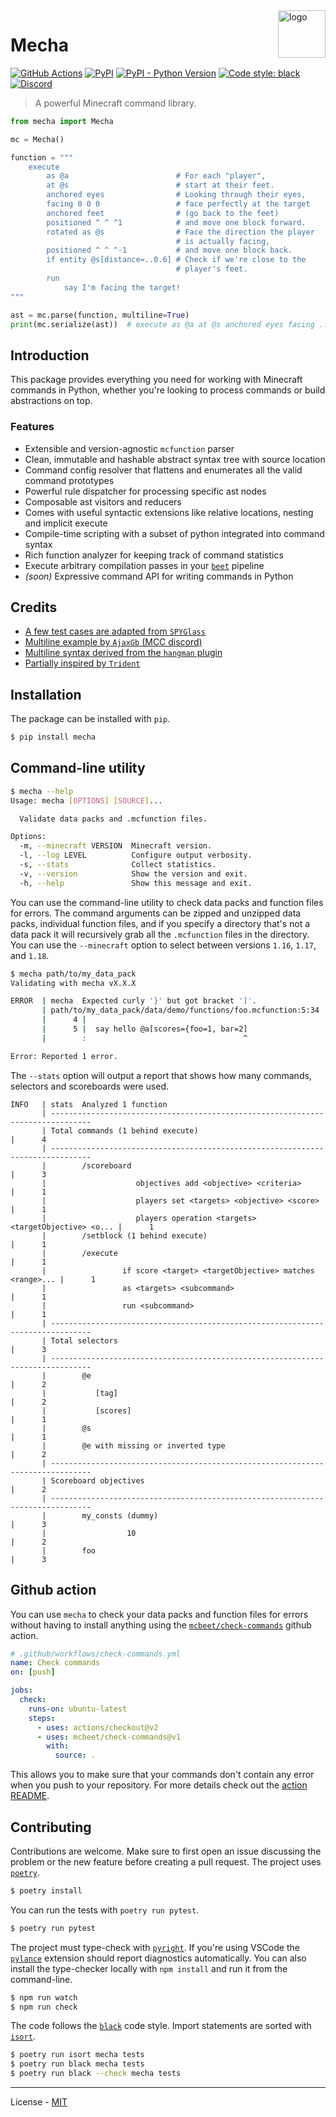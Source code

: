 <img align="right" src="https://raw.githubusercontent.com/mcbeet/mecha/main/logo.png" alt="logo" width="76">

# Mecha

[![GitHub Actions](https://github.com/mcbeet/mecha/workflows/CI/badge.svg)](https://github.com/mcbeet/mecha/actions)
[![PyPI](https://img.shields.io/pypi/v/mecha.svg)](https://pypi.org/project/mecha/)
[![PyPI - Python Version](https://img.shields.io/pypi/pyversions/mecha.svg)](https://pypi.org/project/mecha/)
[![Code style: black](https://img.shields.io/badge/code%20style-black-000000.svg)](https://github.com/ambv/black)
[![Discord](https://img.shields.io/discord/900530660677156924?color=7289DA&label=discord&logo=discord&logoColor=fff)](https://discord.gg/98MdSGMm8j)

> A powerful Minecraft command library.

```python
from mecha import Mecha

mc = Mecha()

function = """
    execute
        as @a                        # For each "player",
        at @s                        # start at their feet.
        anchored eyes                # Looking through their eyes,
        facing 0 0 0                 # face perfectly at the target
        anchored feet                # (go back to the feet)
        positioned ^ ^ ^1            # and move one block forward.
        rotated as @s                # Face the direction the player
                                     # is actually facing,
        positioned ^ ^ ^-1           # and move one block back.
        if entity @s[distance=..0.6] # Check if we're close to the
                                     # player's feet.
        run
            say I'm facing the target!
"""

ast = mc.parse(function, multiline=True)
print(mc.serialize(ast))  # execute as @a at @s anchored eyes facing ...
```

## Introduction

This package provides everything you need for working with Minecraft commands in Python, whether you're looking to process commands or build abstractions on top.

### Features

- Extensible and version-agnostic `mcfunction` parser
- Clean, immutable and hashable abstract syntax tree with source location
- Command config resolver that flattens and enumerates all the valid command prototypes
- Powerful rule dispatcher for processing specific ast nodes
- Composable ast visitors and reducers
- Comes with useful syntactic extensions like relative locations, nesting and implicit execute
- Compile-time scripting with a subset of python integrated into command syntax
- Rich function analyzer for keeping track of command statistics
- Execute arbitrary compilation passes in your [`beet`](https://github.com/mcbeet/beet) pipeline
- _(soon)_ Expressive command API for writing commands in Python

## Credits

- [A few test cases are adapted from `SPYGlass`](https://github.com/SPYGlassMC/SPYGlass)
- [Multiline example by `AjaxGb` (MCC discord)](https://discord.com/channels/154777837382008833/157097006500806656/539318174466703361)
- [Multiline syntax derived from the `hangman` plugin](https://github.com/mcbeet/beet/blob/main/beet/contrib/hangman.py)
- [Partially inspired by `Trident`](https://energyxxer.com/trident/)

## Installation

The package can be installed with `pip`.

```bash
$ pip install mecha
```

## Command-line utility

```bash
$ mecha --help
Usage: mecha [OPTIONS] [SOURCE]...

  Validate data packs and .mcfunction files.

Options:
  -m, --minecraft VERSION  Minecraft version.
  -l, --log LEVEL          Configure output verbosity.
  -s, --stats              Collect statistics.
  -v, --version            Show the version and exit.
  -h, --help               Show this message and exit.
```

You can use the command-line utility to check data packs and function files for errors. The command arguments can be zipped and unzipped data packs, individual function files, and if you specify a directory that's not a data pack it will recursively grab all the `.mcfunction` files in the directory. You can use the `--minecraft` option to select between versions `1.16`, `1.17`, and `1.18`.

```bash
$ mecha path/to/my_data_pack
Validating with mecha vX.X.X

ERROR  | mecha  Expected curly '}' but got bracket ']'.
       | path/to/my_data_pack/data/demo/functions/foo.mcfunction:5:34
       |      4 |
       |      5 |  say hello @a[scores={foo=1, bar=2]
       |        :                                   ^

Error: Reported 1 error.
```

The `--stats` option will output a report that shows how many commands, selectors and scoreboards were used.

```
INFO   | stats  Analyzed 1 function
       | -------------------------------------------------------------------------------
       | Total commands (1 behind execute)                                      |      4
       | -------------------------------------------------------------------------------
       |        /scoreboard                                                     |      3
       |                    objectives add <objective> <criteria>               |      1
       |                    players set <targets> <objective> <score>           |      1
       |                    players operation <targets> <targetObjective> <o... |      1
       |        /setblock (1 behind execute)                                    |      1
       |        /execute                                                        |      1
       |                 if score <target> <targetObjective> matches <range>... |      1
       |                 as <targets> <subcommand>                              |      1
       |                 run <subcommand>                                       |      1
       | -------------------------------------------------------------------------------
       | Total selectors                                                        |      3
       | -------------------------------------------------------------------------------
       |        @e                                                              |      2
       |           [tag]                                                        |      2
       |           [scores]                                                     |      1
       |        @s                                                              |      1
       |        @e with missing or inverted type                                |      2
       | -------------------------------------------------------------------------------
       | Scoreboard objectives                                                  |      2
       | -------------------------------------------------------------------------------
       |        my_consts (dummy)                                               |      3
       |                  10                                                    |      2
       |        foo                                                             |      3
```

## Github action

You can use `mecha` to check your data packs and function files for errors without having to install anything using the [`mcbeet/check-commands`](https://github.com/mcbeet/check-commands) github action.

```yml
# .github/workflows/check-commands.yml
name: Check commands
on: [push]

jobs:
  check:
    runs-on: ubuntu-latest
    steps:
      - uses: actions/checkout@v2
      - uses: mcbeet/check-commands@v1
        with:
          source: .
```

This allows you to make sure that your commands don't contain any error when you push to your repository. For more details check out the [action README](https://github.com/mcbeet/check-commands#usage).

## Contributing

Contributions are welcome. Make sure to first open an issue discussing the problem or the new feature before creating a pull request. The project uses [`poetry`](https://python-poetry.org/).

```bash
$ poetry install
```

You can run the tests with `poetry run pytest`.

```bash
$ poetry run pytest
```

The project must type-check with [`pyright`](https://github.com/microsoft/pyright). If you're using VSCode the [`pylance`](https://marketplace.visualstudio.com/items?itemName=ms-python.vscode-pylance) extension should report diagnostics automatically. You can also install the type-checker locally with `npm install` and run it from the command-line.

```bash
$ npm run watch
$ npm run check
```

The code follows the [`black`](https://github.com/psf/black) code style. Import statements are sorted with [`isort`](https://pycqa.github.io/isort/).

```bash
$ poetry run isort mecha tests
$ poetry run black mecha tests
$ poetry run black --check mecha tests
```

---

License - [MIT](https://github.com/mcbeet/mecha/blob/main/LICENSE)
